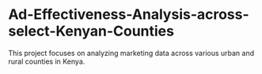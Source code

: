 # Ad-Effectiveness-Analysis-across-select-Kenyan-Counties
This project focuses on analyzing marketing data across various urban and rural counties in Kenya. 
